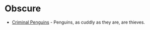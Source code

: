 # Obscure

* [Criminal Penguins](https://www.youtube.com/watch?v=MlbxRBfGAr0) - Penguins, as cuddly as they are, are thieves.
